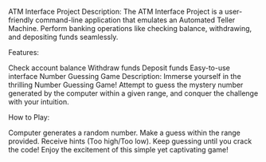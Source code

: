 ATM Interface Project
Description:
The ATM Interface Project is a user-friendly command-line application that emulates an Automated Teller Machine. Perform banking operations like checking balance, withdrawing, and depositing funds seamlessly.

Features:

Check account balance
Withdraw funds
Deposit funds
Easy-to-use interface
Number Guessing Game
Description:
Immerse yourself in the thrilling Number Guessing Game! Attempt to guess the mystery number generated by the computer within a given range, and conquer the challenge with your intuition.

How to Play:

Computer generates a random number.
Make a guess within the range provided.
Receive hints (Too high/Too low).
Keep guessing until you crack the code!
Enjoy the excitement of this simple yet captivating game!
